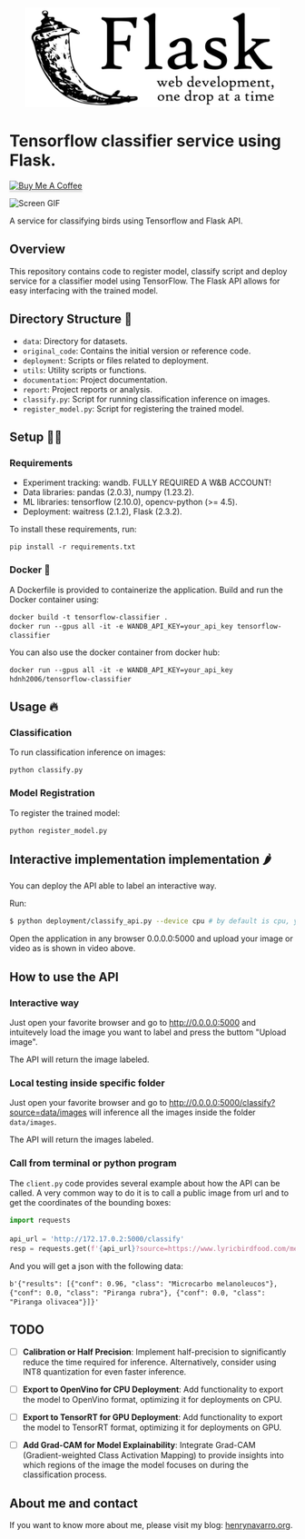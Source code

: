 <div align="center">
  <img width="450" src="assets/Flask_logo.svg">
</div>

# Tensorflow classifier service using Flask.

<a href="https://www.buymeacoffee.com/hdnh2006" target="_blank"><img src="https://www.buymeacoffee.com/assets/img/custom_images/orange_img.png" alt="Buy Me A Coffee" style="height: 41px !important;width: 174px !important;box-shadow: 0px 3px 2px 0px rgba(190, 190, 190, 0.5) !important;-webkit-box-shadow: 0px 3px 2px 0px rgba(190, 190, 190, 0.5) !important;" ></a>

![Screen GIF](assets/screen.gif)

A service for classifying birds using Tensorflow and Flask API.

## Overview

This repository contains code to register model, classify script and deploy service for a classifier model using TensorFlow. The Flask API allows for easy interfacing with the trained model.

## Directory Structure 📂

- `data`: Directory for datasets.
- `original_code`: Contains the initial version or reference code.
- `deployment`: Scripts or files related to deployment.
- `utils`: Utility scripts or functions.
- `documentation`: Project documentation.
- `report`: Project reports or analysis.
- `classify.py`: Script for running classification inference on images.
- `register_model.py`: Script for registering the trained model.

## Setup 👨‍💻

### Requirements

- Experiment tracking: wandb. FULLY REQUIRED A W&B ACCOUNT!
- Data libraries: pandas (2.0.3), numpy (1.23.2).
- ML libraries: tensorflow (2.10.0), opencv-python (>= 4.5).
- Deployment: waitress (2.1.2), Flask (2.3.2).

To install these requirements, run:

```
pip install -r requirements.txt
```

### Docker 🐋

A Dockerfile is provided to containerize the application. Build and run the Docker container using:

```
docker build -t tensorflow-classifier .
docker run --gpus all -it -e WANDB_API_KEY=your_api_key tensorflow-classifier
```

You can also use the docker container from docker hub:

```
docker run --gpus all -it -e WANDB_API_KEY=your_api_key hdnh2006/tensorflow-classifier
```

## Usage 🔥

### Classification

To run classification inference on images:

```
python classify.py
```

### Model Registration

To register the trained model:

```
python register_model.py
```


## Interactive implementation implementation 🌶️

You can deploy the API able to label an interactive way.

Run:

```bash
$ python deployment/classify_api.py --device cpu # by default is cpu, you can choose 0,1,2 if you want to choose gpu depending on the number of gpus
```
Open the application in any browser 0.0.0.0:5000 and upload your image or video as is shown in video above.


## How to use the API

### Interactive way
Just open your favorite browser and go to http://0.0.0.0:5000 and intuitevely load the image you want to label and press the buttom "Upload image".

The API will return the image labeled.

### Local testing inside specific folder
Just open your favorite browser and go to http://0.0.0.0:5000/classify?source=data/images will inference all the images inside the folder `data/images`.

The API will return the images labeled.

### Call from terminal or python program
The `client.py` code provides several example about how the API can be called. A very common way to do it is to call a public image from url and to get the coordinates of the bounding boxes:

```python
import requests

api_url = 'http://172.17.0.2:5000/classify'
resp = requests.get(f'{api_url}?source=https://www.lyricbirdfood.com/media/1880/summer-tananger.jpg&save_labels=T', verify=False)

```
And you will get a json with the following data:

```
b'{"results": [{"conf": 0.96, "class": "Microcarbo melanoleucos"}, {"conf": 0.0, "class": "Piranga rubra"}, {"conf": 0.0, "class": "Piranga olivacea"}]}'
```

## TODO

- [ ] **Calibration or Half Precision**: Implement half-precision to significantly reduce the time required for inference. Alternatively, consider using INT8 quantization for even faster inference.
  
- [ ] **Export to OpenVino for CPU Deployment**: Add functionality to export the model to OpenVino format, optimizing it for deployments on CPU.
  
- [ ] **Export to TensorRT for GPU Deployment**: Add functionality to export the model to TensorRT format, optimizing it for deployments on GPU.

- [ ] **Add Grad-CAM for Model Explainability**: Integrate Grad-CAM (Gradient-weighted Class Activation Mapping) to provide insights into which regions of the image the model focuses on during the classification process.


## About me and contact

If you want to know more about me, please visit my blog: [henrynavarro.org](https://henrynavarro.org).
